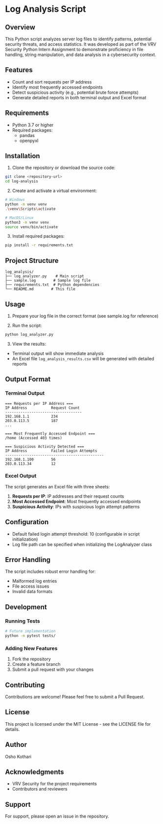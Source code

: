 # Log Analysis Script

## Overview
This Python script analyzes server log files to identify patterns, potential security threats, and access statistics. It was developed as part of the VRV Security Python Intern Assignment to demonstrate proficiency in file handling, string manipulation, and data analysis in a cybersecurity context.

## Features
- Count and sort requests per IP address
- Identify most frequently accessed endpoints
- Detect suspicious activity (e.g., potential brute force attempts)
- Generate detailed reports in both terminal output and Excel format

## Requirements
- Python 3.7 or higher
- Required packages:
  - pandas
  - openpyxl

## Installation

1. Clone the repository or download the source code:
```bash
git clone <repository-url>
cd log-analysis
```

2. Create and activate a virtual environment:
```bash
# Windows
python -m venv venv
.\venv\Scripts\activate

# MacOS/Linux
python3 -m venv venv
source venv/bin/activate
```

3. Install required packages:
```bash
pip install -r requirements.txt
```

## Project Structure
```
log_analysis/
├── log_analyzer.py    # Main script
├── sample.log        # Sample log file
├── requirements.txt  # Python dependencies
└── README.md        # This file
```

## Usage

1. Prepare your log file in the correct format (see sample.log for reference)

2. Run the script:
```bash
python log_analyzer.py
```

3. View the results:
- Terminal output will show immediate analysis
- An Excel file `log_analysis_results.csv` will be generated with detailed reports

## Output Format

### Terminal Output
```
=== Requests per IP Address ===
IP Address           Request Count
-----------------------------------
192.168.1.1          234
203.0.113.5          187
...

=== Most Frequently Accessed Endpoint ===
/home (Accessed 403 times)

=== Suspicious Activity Detected ===
IP Address           Failed Login Attempts
---------------------------------------------
192.168.1.100        56
203.0.113.34         12
```

### Excel Output
The script generates an Excel file with three sheets:
1. **Requests per IP**: IP addresses and their request counts
2. **Most Accessed Endpoint**: Most frequently accessed endpoints
3. **Suspicious Activity**: IPs with suspicious login attempt patterns

## Configuration
- Default failed login attempt threshold: 10 (configurable in script initialization)
- Log file path can be specified when initializing the LogAnalyzer class

## Error Handling
The script includes robust error handling for:
- Malformed log entries
- File access issues
- Invalid data formats

## Development
### Running Tests
```bash
# Future implementation
python -m pytest tests/
```

### Adding New Features
1. Fork the repository
2. Create a feature branch
3. Submit a pull request with your changes

## Contributing
Contributions are welcome! Please feel free to submit a Pull Request.

## License
This project is licensed under the MIT License - see the LICENSE file for details.

## Author
Osho Kothari

## Acknowledgments
- VRV Security for the project requirements
- Contributors and reviewers

## Support
For support, please open an issue in the repository.